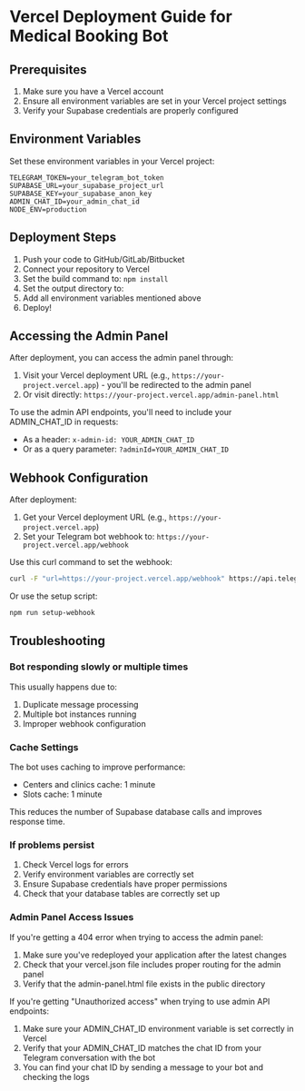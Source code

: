 # Vercel Deployment Guide for Medical Booking Bot

## Prerequisites

1. Make sure you have a Vercel account
2. Ensure all environment variables are set in your Vercel project settings
3. Verify your Supabase credentials are properly configured

## Environment Variables

Set these environment variables in your Vercel project:

```
TELEGRAM_TOKEN=your_telegram_bot_token
SUPABASE_URL=your_supabase_project_url
SUPABASE_KEY=your_supabase_anon_key
ADMIN_CHAT_ID=your_admin_chat_id
NODE_ENV=production
```

## Deployment Steps

1. Push your code to GitHub/GitLab/Bitbucket
2. Connect your repository to Vercel
3. Set the build command to: `npm install`
4. Set the output directory to: ` `
5. Add all environment variables mentioned above
6. Deploy!

## Accessing the Admin Panel

After deployment, you can access the admin panel through:

1. Visit your Vercel deployment URL (e.g., `https://your-project.vercel.app`) - you'll be redirected to the admin panel
2. Or visit directly: `https://your-project.vercel.app/admin-panel.html`

To use the admin API endpoints, you'll need to include your ADMIN_CHAT_ID in requests:
- As a header: `x-admin-id: YOUR_ADMIN_CHAT_ID`
- Or as a query parameter: `?adminId=YOUR_ADMIN_CHAT_ID`

## Webhook Configuration

After deployment:

1. Get your Vercel deployment URL (e.g., `https://your-project.vercel.app`)
2. Set your Telegram bot webhook to: `https://your-project.vercel.app/webhook`

Use this curl command to set the webhook:
```bash
curl -F "url=https://your-project.vercel.app/webhook" https://api.telegram.org/bot<YOUR_BOT_TOKEN>/setWebhook
```

Or use the setup script:
```bash
npm run setup-webhook
```

## Troubleshooting

### Bot responding slowly or multiple times

This usually happens due to:
1. Duplicate message processing
2. Multiple bot instances running
3. Improper webhook configuration

### Cache Settings

The bot uses caching to improve performance:
- Centers and clinics cache: 1 minute
- Slots cache: 1 minute

This reduces the number of Supabase database calls and improves response time.

### If problems persist

1. Check Vercel logs for errors
2. Verify environment variables are correctly set
3. Ensure Supabase credentials have proper permissions
4. Check that your database tables are correctly set up

### Admin Panel Access Issues

If you're getting a 404 error when trying to access the admin panel:
1. Make sure you've redeployed your application after the latest changes
2. Check that your vercel.json file includes proper routing for the admin panel
3. Verify that the admin-panel.html file exists in the public directory

If you're getting "Unauthorized access" when trying to use admin API endpoints:
1. Make sure your ADMIN_CHAT_ID environment variable is set correctly in Vercel
2. Verify that your ADMIN_CHAT_ID matches the chat ID from your Telegram conversation with the bot
3. You can find your chat ID by sending a message to your bot and checking the logs